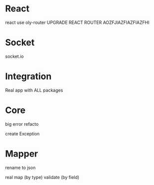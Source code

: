 # React

react use oly-router
UPGRADE REACT ROUTER AOZFJIAZFIAZFIAZFHI

# Socket

socket.io

# Integration

Real app with ALL packages

# Core

big error refacto

create Exception

# Mapper
rename to json

real map (by type)
validate (by field)
